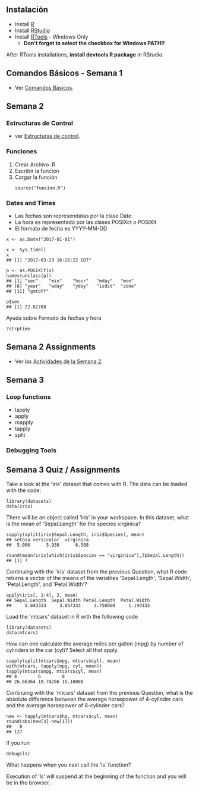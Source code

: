 ## Instalación

- Install [R](https://cran.r-project.org/)
- Install [RStudio](https://www.rstudio.com/products/rstudio/download/)
- Install [RTools](https://cran.r-project.org/bin/windows/Rtools/) - Windows Only
	* **Don't forget to select the checkbox for Windows PATH!!**

After RTools installations, **install devtools R package** in RStudio.

## Comandos Básicos - Semana 1

- Ver [Comandos Básicos](semana1.md).

## Semana 2

### Estructuras de Control
- ver [Estructuras de control](semana2-loops.md).

### Funciones

1. Crear Archivo .R
2. Escribir la función
3. Cargar la función
	```
	source("funcion.R")
	```
### Dates and Times
* Las fechas son represendatas por la clase Date
* La hora es representado por las clases POSIXct o POSIXlt
* El formato de fecha es YYYY-MM-DD
```
x <- as.Date("2017-01-01")
```

```
x <- Sys.time()
x
## [1] "2017-03-23 16:26:22 EDT"

p <- as.POSIXlt(x)
names(unclass(p))
## [1] "sec"    "min"    "hour"   "mday"   "mon"   
## [6] "year"   "wday"   "yday"   "isdst"  "zone"  
## [11] "gmtoff"

p$sec
## [1] 22.82708
```
Ayuda sobre Formato de fechas y hora
```
?strptime
```

## Semana 2 Assignments
- Ver las [Actividades de la Semana 2](semana2-assignments.md).


## Semana 3
### Loop functions
* lapply
* apply
* mapply
* tapply
* split

### Debugging Tools

## Semana 3 Quiz / Assignments
Take a look at the 'iris' dataset that comes with R. The data can be loaded with the code:
```
library(datasets)
data(iris)
```

There will be an object called 'iris' in your workspace. In this dataset, what is the mean of 'Sepal.Length' for the species virginica?
```
sapply(split(iris$Sepal.Length, iris$Species), mean)
## setosa versicolor  virginica
##  5.006      5.936      6.588

round(mean(iris[which(iris$Species == "virginica"),]$Sepal.Length))
## [1] 7
```

Continuing with the 'iris' dataset from the previous Question, what R code returns a vector of the means of the variables 'Sepal.Length', 'Sepal.Width', 'Petal.Length', and 'Petal.Width'?
```
apply(iris[, 1:4], 2, mean)
## Sepal.Length  Sepal.Width Petal.Length  Petal.Width
##     5.843333     3.057333     3.758000     1.199333
```

Load the 'mtcars' dataset in R with the following code
```
library(datasets)
data(mtcars)
```

How can one calculate the average miles per gallon (mpg) by number of cylinders in the car (cyl)? Select all that apply.
```
sapply(split(mtcars$mpg, mtcars$cyl), mean)
with(mtcars, tapply(mpg, cyl, mean))
tapply(mtcars$mpg, mtcars$cyl, mean)
## 4        6        8
## 26.66364 19.74286 15.10000
```

Continuing with the 'mtcars' dataset from the previous Question, what is the absolute difference between the average horsepower of 4-cylinder cars and the average horsepower of 8-cylinder cars?
```
new <- tapply(mtcars$hp, mtcars$cyl, mean)
round(abs(new[3]-new[1]))
##   8
## 127
```

If you run
```
debug(ls)
```
What happens when you next call the ‘ls’ function?

Execution of ‘ls’ will suspend at the beginning of the function and you will be in the browser.
